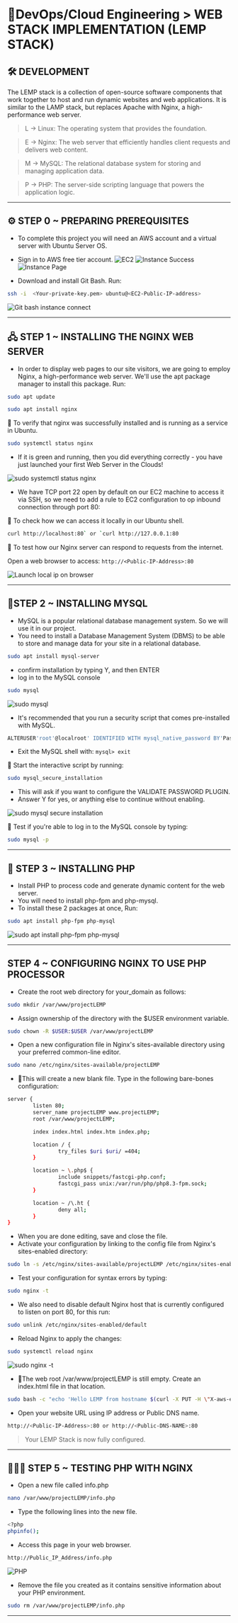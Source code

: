 # 🧱DevOps/Cloud Engineering > WEB STACK IMPLEMENTATION (LEMP STACK)
## 🛠️ **DEVELOPMENT**

The LEMP stack is a collection of open-source software components that work together to host and run dynamic websites and web applications. It is similar to the LAMP stack, but replaces Apache with Nginx, a high-performance web server.

> L → Linux: The operating system that provides the foundation.

> E → Nginx: The web server that efficiently handles client requests and delivers web content.

> M → MySQL: The relational database system for storing and managing application data.

> P → PHP: The server-side scripting language that powers the application logic.

---
## ⚙ **STEP 0 ~ PREPARING PREREQUISITES**
* To complete this project you will need an AWS account and a virtual server with Ubuntu Server OS.
* Sign in to AWS free tier account.
![EC2](https://github.com/user-attachments/assets/3376bbcc-df53-46eb-ad93-c1bfff719636)
![Instance Success](https://github.com/user-attachments/assets/5f3a1f1a-84f1-41d5-8a13-7d04ef173bf3)
![Instance Page](https://github.com/user-attachments/assets/be6f03c3-7ff0-470f-9872-bdd1fbddb286)

* Download and install Git Bash. Run:

```bash
ssh -i  <Your-private-key.pem> ubuntu@<EC2-Public-IP-address>
```

![Git bash instance connect](https://github.com/user-attachments/assets/b736b758-5a71-4375-800b-79cc22c16aef)

---
## 🖧 **STEP 1 ~ INSTALLING THE NGINX WEB SERVER**
* In order to display web pages to our site visitors, we are going to employ Nginx, a high-performance web server. We'll use the apt package manager to install this package. Run:
```bash
sudo apt update
```
```bash
sudo apt install nginx
```

📌 To verify that nginx was successfully installed and is running as a service in Ubuntu.

```bash
sudo systemctl status nginx
```

* If it is green and running, then you did everything correctly - you have just launched your first Web Server in the Clouds!

![sudo systemctl status nginx](https://github.com/user-attachments/assets/d8ed86cb-a16e-4f76-b6c6-9c1c97da4be5)

* We have TCP port 22 open by default on our EC2 machine to access it via SSH, so we need to add a rule to EC2 configuration to op inbound connection through port 80:

📌 To check how we can access it locally in our Ubuntu shell.

```bash
curl http://localhost:80` or `curl http://127.0.0.1:80
```

📌 To test how our Nginx server can respond to requests from the internet.

Open a web browser to access: `http://<Public-IP-Address>:80`

![Launch local ip on browser](https://github.com/user-attachments/assets/e2a649bb-7c13-4463-b5bf-fdb27ec3a018)

---

## 📁**STEP 2 ~ INSTALLING MYSQL**

* MySQL is a popular relational database management system. So we will use it in our project.
* You need to install a Database Management System (DBMS) to be able to store and manage data for your site in a relational database.

```bash
sudo apt install mysql-server
```

* confirm installation by typing Y, and then ENTER
* log in to the MySQL console

```bash
sudo mysql
```

![sudo mysql](https://github.com/user-attachments/assets/ef643888-5ae2-475d-b21a-68bcc1f4be0b)


* It's recommended that you run a security script that comes pre-installed with MySQL.

```bash
ALTERUSER'root'@localroot' IDENTIFIED WITH mysql_native_password BY'Password.1';
```


* Exit the MySQL shell with: `mysql> exit`

📌 Start the interactive script by running: 

```bash
sudo mysql_secure_installation
```

* This will ask if you want to configure the VALIDATE PASSWORD PLUGIN.
* Answer Y for yes, or anything else to continue without enabling.

![sudo mysql secure installation](https://github.com/user-attachments/assets/df3c08cd-2d04-40b6-8da4-059566c6832c)

📌 Test if you're able to log in to the MySQL console by typing: 

```bash
sudo mysql -p
```

---

## 🐘 **STEP 3 ~ INSTALLING PHP**

* Install PHP to process code and generate dynamic content for the web server.
* You will need to install php-fpm and php-mysql.
* To install these 2 packages at once, Run:

```bash
sudo apt install php-fpm php-mysql
```

![sudo apt install php-fpm php-mysql](https://github.com/user-attachments/assets/98394b8e-b633-4401-8ee2-1739cc3c9df9)

---

## **STEP 4 ~ CONFIGURING NGINX TO USE PHP PROCESSOR**

* Create the root web directory for your_domain as follows:

```bash
sudo mkdir /var/www/projectLEMP
```

* Assign ownership of the directory with the $USER environment variable.

```bash
sudo chown -R $USER:$USER /var/www/projectLEMP
```

* Open a new configuration file in Nginx's sites-available directory using your preferred common-line editor.

```bash
sudo nano /etc/nginx/sites-available/projectLEMP
```

* 📌This will create a new blank file. Type in the following bare-bones configuration:

```bash
server {
        listen 80;
        server_name projectLEMP www.projectLEMP;
        root /var/www/projectLEMP;

        index index.html index.htm index.php;

        location / {
                try_files $uri $uri/ =404;
        }

        location ~ \.php$ {
                include snippets/fastcgi-php.conf;
                fastcgi_pass unix:/var/run/php/php8.3-fpm.sock;
        }

        location ~ /\.ht {
                deny all;
        }
}
```

* When you are done editing, save and close the file.
* Activate your configuration by linking to the config file from Nginx's sites-enabled directory:

```bash
sudo ln -s /etc/nginx/sites-available/projectLEMP /etc/nginx/sites-enabled/
```

* Test your configuration for syntax errors by typing:

```bash
sudo nginx -t
```

* We also need to disable default Nginx host that is currently configured to listen on port 80, for this run:

```bash
sudo unlink /etc/nginx/sites-enabled/default
```

* Reload Nginx to apply the changes:

```bash
sudo systemctl reload nginx
```

![sudo nginx -t](https://github.com/user-attachments/assets/03dfbbc7-f343-42eb-94bb-0a3c96788255)


* 📌The web root /var/www/projectLEMP is still empty. Create an index.html file in that location.

```bash
sudo bash -c "echo 'Hello LEMP from hostname $(curl -X PUT -H \"X-aws-ec2-metadata-token-ttl-seconds: 21600\" -s http://169.254.169.254/latest/api/token | xargs -I {} curl -H \"X-aws-ec2-metadata-token: {}\" -s http://169.254.169.254/latest/meta-data/public-hostname) with public IP $(curl -X PUT -H \"X-aws-ec2-metadata-token-ttl-seconds: 21600\" -s http://169.254.169.254/latest/api/token | xargs -I {} curl -H \"X-aws-ec2-metadata-token: {}\" -s http://169.254.169.254/latest/meta-data/public-ipv4)' > /var/www/projectLEMP/index.html"
```

* Open your website URL using IP address or Public DNS name.

```bash
http://<Public-IP-Address>:80 or http://<Public-DNS-NAME>:80
```

> Your LEMP Stack is now fully configured.

---


## 🕵🏻‍♂️ **STEP 5 ~ TESTING PHP WITH NGINX**

* Open a new file called info.php

```bash
nano /var/www/projectLEMP/info.php
```

* Type the following lines into the new file.

```bash
<?php
phpinfo();
```

* Access this page in your web browser.

```bash
http://Public_IP_Address/info.php
```

![PHP](https://github.com/user-attachments/assets/22f99343-6594-4268-8c0a-a9128413c772)

* Remove the file you created as it contains sensitive information about your PHP environment.
```bash
sudo rm /var/www/projectLEMP/info.php
```

---


